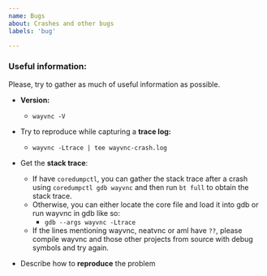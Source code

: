 ```yaml
---
name: Bugs
about: Crashes and other bugs
labels: 'bug'

---
```


### Useful information:
Please, try to gather as much of useful information as possible.

- **Version:**
  - `wayvnc -V`

- Try to reproduce while capturing a **trace log:**
  - `wayvnc -Ltrace | tee wayvnc-crash.log`

- Get the **stack trace**:
  - If have `coredumpctl`, you can gather the stack trace after a crash using
    `coredumpctl gdb wayvnc` and then run `bt full` to obtain the stack trace.
  - Otherwise, you can either locate the core file and load it into gdb or run
    wayvnc in gdb like so:
    - `gdb --args wayvnc -Ltrace`
  - If the lines mentioning wayvnc, neatvnc or aml have `??`, please compile
    wayvnc and those other projects from source with debug symbols and try
    again.

- Describe how to **reproduce** the problem
